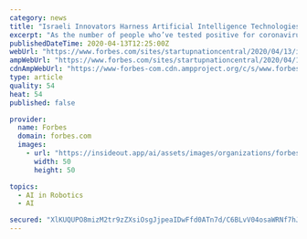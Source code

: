 ```yaml
---
category: news
title: "Israeli Innovators Harness Artificial Intelligence Technologies To Curb The Global COVID-19 Pandemic"
excerpt: "As the number of people who’ve tested positive for coronavirus is mounting and could reach 2 million in the coming days, Israeli innovators are harnessing artificial intelligence technologies to curb the global pandemic,"
publishedDateTime: 2020-04-13T12:25:00Z
webUrl: "https://www.forbes.com/sites/startupnationcentral/2020/04/13/israeli-startups-artificial-intelligence-covid19-coronavirus/"
ampWebUrl: "https://www.forbes.com/sites/startupnationcentral/2020/04/13/israeli-startups-artificial-intelligence-covid19-coronavirus/amp/"
cdnAmpWebUrl: "https://www-forbes-com.cdn.ampproject.org/c/s/www.forbes.com/sites/startupnationcentral/2020/04/13/israeli-startups-artificial-intelligence-covid19-coronavirus/amp/"
type: article
quality: 54
heat: 54
published: false

provider:
  name: Forbes
  domain: forbes.com
  images:
    - url: "https://insideout.app/ai/assets/images/organizations/forbes.com-50x50.jpg"
      width: 50
      height: 50

topics:
  - AI in Robotics
  - AI

secured: "XlKUQUPO8mizM2tr9zZXsiOsgJjpeaIDwFfd0ATn7d/C6BLvV04osaWRNf7hJv9xzF4juHaWaM/WEzJw6A/qNaj6SjYlZm2AGPjEzpKk8x6IkzObu1877oOoBXqRWKKnyzIv+EXPgoDPPITDhe31+ZwByzgZDbJlQ1UPukEDAJovLTyXLNWRgtpArZksS/NY1UszwrrM4CR/9F8snF6IhCFuOGNHdJhx3yZ9FrZK7wJY+UDUb7QIsDGhDzU4Gf0wXWq0q/7DiGk9OT9orltORS5y/fJS7V92rgMII38Zm2pKf0v6zlH0mNdgRZ4PUQQSwxv9sorfIe+5rnKZL1hp7REjw18ptOKLVyaNb/qOwb6kkanPHVhS7GuLA1r2qni0Wk6jq91z/BwmMwaUTNrmvdWLSCd9t/AOZFsmeEywjuwMmyaXOeorCGU8R3OcogGDb7qDm5j6YLRAigg3wMW5mSRTZSJooAX6xN1CGyLgneU=;efQVnS1kZXKdVE91C9CXXg=="
---
```



